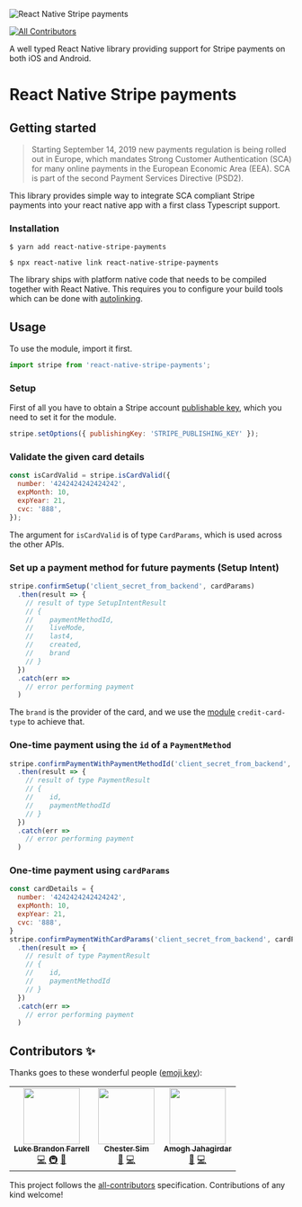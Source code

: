 ![React Native Stripe payments](https://raw.githubusercontent.com/Fitpassu/react-native-stripe-payments/master/react-native-stripe-payments.png)
<!-- ALL-CONTRIBUTORS-BADGE:START - Do not remove or modify this section -->
[![All Contributors](https://img.shields.io/badge/all_contributors-3-orange.svg?style=flat-square)](#contributors-)
<!-- ALL-CONTRIBUTORS-BADGE:END -->

A well typed React Native library providing support for Stripe payments on both iOS and Android.

# React Native Stripe payments

## Getting started

> Starting September 14, 2019 new payments regulation is being rolled out in Europe, which mandates Strong Customer Authentication (SCA) for many online payments in the European Economic Area (EEA). SCA is part of the second Payment Services Directive (PSD2).

This library provides simple way to integrate SCA compliant Stripe payments into your react native app with a first class Typescript support.

### Installation

`$ yarn add react-native-stripe-payments`

`$ npx react-native link react-native-stripe-payments`

The library ships with platform native code that needs to be compiled together with React Native. This requires you to configure your build tools which can be done with [autolinking](https://github.com/react-native-community/cli/blob/master/docs/autolinking.md).

## Usage

To use the module, import it first.

```javascript
import stripe from 'react-native-stripe-payments';
```

### Setup

First of all you have to obtain a Stripe account [publishable key](https://stripe.com/docs/keys), which you need to set it for the module.

```javascript
stripe.setOptions({ publishingKey: 'STRIPE_PUBLISHING_KEY' });
```

### Validate the given card details

```javascript
const isCardValid = stripe.isCardValid({
  number: '4242424242424242',
  expMonth: 10,
  expYear: 21,
  cvc: '888',
});
```
The argument for `isCardValid` is of type `CardParams`, which is used across the other APIs.

### Set up a payment method for future payments (Setup Intent)

```javascript
stripe.confirmSetup('client_secret_from_backend', cardParams)
  .then(result => {
    // result of type SetupIntentResult
    // {
    //    paymentMethodId,
    //    liveMode,
    //    last4,
    //    created,
    //    brand
    // }
  })
  .catch(err =>
    // error performing payment
  )
```
The `brand` is the provider of the card, and we use the [module](https://www.npmjs.com/package/credit-card-type) `credit-card-type` to achieve that. 

### One-time payment using the `id` of a `PaymentMethod`

```javascript
stripe.confirmPaymentWithPaymentMethodId('client_secret_from_backend', paymentMethodId)
  .then(result => {
    // result of type PaymentResult
    // {
    //    id,
    //    paymentMethodId
    // }
  })
  .catch(err =>
    // error performing payment
  )
```

### One-time payment using `cardParams`

```javascript
const cardDetails = {
  number: '4242424242424242',
  expMonth: 10,
  expYear: 21,
  cvc: '888',
}
stripe.confirmPaymentWithCardParams('client_secret_from_backend', cardParams)
  .then(result => {
    // result of type PaymentResult
    // {
    //    id,
    //    paymentMethodId
    // }
  })
  .catch(err =>
    // error performing payment
  )
```

## Contributors ✨

Thanks goes to these wonderful people ([emoji key](https://allcontributors.org/docs/en/emoji-key)):

<!-- ALL-CONTRIBUTORS-LIST:START - Do not remove or modify this section -->
<!-- prettier-ignore-start -->
<!-- markdownlint-disable -->
<table>
  <tr>
    <td align="center"><a href="http://www.lukebrandonfarrell.com"><img src="https://avatars3.githubusercontent.com/u/18139277?v=4" width="100px;" alt=""/><br /><sub><b>Luke Brandon Farrell</b></sub></a><br /><a href="https://github.com/aspect-apps/react-native-stripe-payments/commits?author=lukebrandonfarrell" title="Code">💻</a> <a href="#infra-lukebrandonfarrell" title="Infrastructure (Hosting, Build-Tools, etc)">🚇</a> <a href="#projectManagement-lukebrandonfarrell" title="Project Management">📆</a></td>
    <td align="center"><a href="https://github.com/ChesterSim"><img src="https://avatars2.githubusercontent.com/u/12388321?v=4" width="100px;" alt=""/><br /><sub><b>Chester Sim</b></sub></a><br /><a href="https://github.com/aspect-apps/react-native-stripe-payments/commits?author=ChesterSim" title="Documentation">📖</a> <a href="https://github.com/aspect-apps/react-native-stripe-payments/commits?author=ChesterSim" title="Code">💻</a></td>
    <td align="center"><a href="https://jramogh.co"><img src="https://avatars3.githubusercontent.com/u/31567169?v=4" width="100px;" alt=""/><br /><sub><b>Amogh Jahagirdar</b></sub></a><br /><a href="https://github.com/aspect-apps/react-native-stripe-payments/commits?author=amogh-jrules" title="Documentation">📖</a> <a href="https://github.com/aspect-apps/react-native-stripe-payments/commits?author=amogh-jrules" title="Code">💻</a></td>
  </tr>
</table>

<!-- markdownlint-enable -->
<!-- prettier-ignore-end -->
<!-- ALL-CONTRIBUTORS-LIST:END -->

This project follows the [all-contributors](https://github.com/all-contributors/all-contributors) specification. Contributions of any kind welcome!
